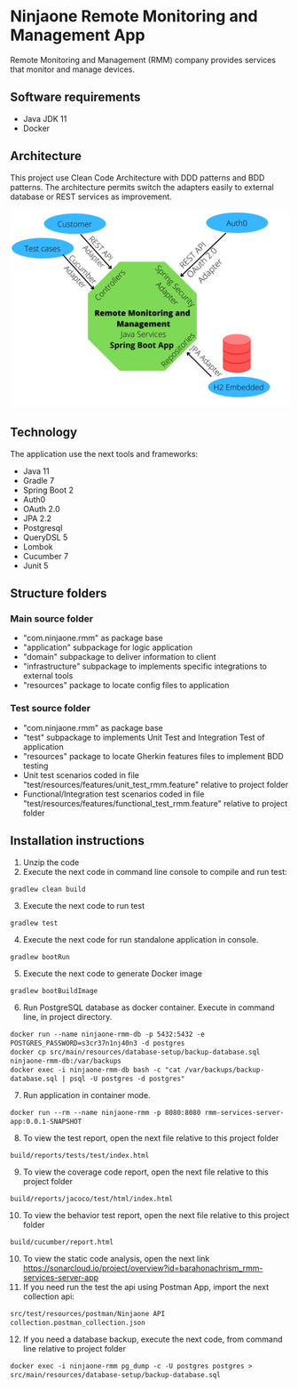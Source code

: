 # Ninjaone Remote Monitoring and Management App
Remote Monitoring and Management (RMM) company provides services that monitor
and manage devices.
## Software requirements
- Java JDK 11
- Docker
## Architecture
This project use Clean Code Architecture with DDD patterns and BDD patterns. The architecture permits switch the adapters easily to external database or REST services as improvement. 

![RMM Architecture](src/main/resources/images/NinjaoneRmmArch.png "RMM Architecture")

## Technology
The application use the next tools and frameworks:
- Java 11
- Gradle 7
- Spring Boot 2
- Auth0
- OAuth 2.0
- JPA 2.2
- Postgresql
- QueryDSL 5
- Lombok
- Cucumber 7
- Junit 5
## Structure folders
### Main source folder
- "com.ninjaone.rmm" as package base
- "application" subpackage for logic application
- "domain" subpackage to deliver information to client
- "infrastructure" subpackage to implements specific integrations to external tools
- "resources" package to locate config files to application
### Test source folder
- "com.ninjaone.rmm" as package base
- "test" subpackage to implements Unit Test and Integration Test of application
- "resources" package to locate Gherkin features files to implement BDD testing
- Unit test scenarios coded in file "test/resources/features/unit_test_rmm.feature" relative to project folder
- Functional/Integration test scenarios coded in file "test/resources/features/functional_test_rmm.feature" relative to project folder
## Installation instructions
1. Unzip the code
2. Execute the next code in command line console to compile and run test:
```
gradlew clean build
```
3. Execute the next code to run test
```
gradlew test
```
4. Execute the next code for run standalone application in console. 
```
gradlew bootRun 
```
5. Execute the next code to generate Docker image
```
gradlew bootBuildImage
```
6. Run PostgreSQL database as docker container. Execute in command line, in project directory.
```
docker run --name ninjaone-rmm-db -p 5432:5432 -e POSTGRES_PASSWORD=s3cr37n1nj40n3 -d postgres
docker cp src/main/resources/database-setup/backup-database.sql ninjaone-rmm-db:/var/backups
docker exec -i ninjaone-rmm-db bash -c "cat /var/backups/backup-database.sql | psql -U postgres -d postgres" 
```
7. Run application in container mode. 
```
docker run --rm --name ninjaone-rmm -p 8080:8080 rmm-services-server-app:0.0.1-SNAPSHOT
```
8. To view the test report, open the next file relative to this project folder
```
build/reports/tests/test/index.html
```
9. To view the coverage code report, open the next file relative to this project folder
```
build/reports/jacoco/test/html/index.html
```
10. To view the behavior test report, open the next file relative to this project folder
```
build/cucumber/report.html
```
10. To view the static code analysis, open the next link https://sonarcloud.io/project/overview?id=barahonachrism_rmm-services-server-app
11. If you need run the test the api using Postman App, import the next collection api:
```
src/test/resources/postman/Ninjaone API collection.postman_collection.json
```
12. If you need a database backup, execute the next code, from command line relative to project folder
```
docker exec -i ninjaone-rmm pg_dump -c -U postgres postgres > src/main/resources/database-setup/backup-database.sql 
```